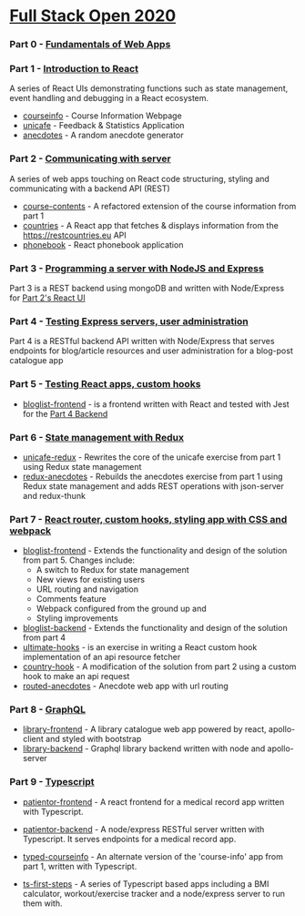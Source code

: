 # [Full Stack Open 2020](https://fullstackopen.com/en/)

### Part 0 - [Fundamentals of Web Apps](https://fullstackopen.com/en/part1/introduction_to_react)

### Part 1 - [Introduction to React](https://fullstackopen.com/en/part1)

A series of React UIs demonstrating functions such as state management, event handling and debugging in a React ecosystem.
- [courseinfo](https://github.com/soundwanders/fullstack-mooc/tree/main/part1/courseinfo) - Course Information Webpage
- [unicafe](https://github.com/soundwanders/fullstack-mooc/tree/main/part1/unicafe) - Feedback & Statistics Application
- [anecdotes](https://github.com/soundwanders/fullstack-mooc/tree/main/part1/anecdotes) - A random anecdote generator

### Part 2 - [Communicating with server](https://fullstackopen.com/en/part2)

A series of web apps touching on React code structuring, styling and communicating with a backend API (REST)

- [course-contents](https://github.com/soundwanders/fullstack-mooc/tree/main/part2/course-contents) - A refactored extension of the course information from part 1
- [countries](https://github.com/soundwanders/fullstack-mooc/tree/main/part2/countries) - A React app that fetches & displays information from the https://restcountries.eu API
- [phonebook](https://github.com/soundwanders/fullstack-mooc/tree/main/part2/phonebook) - React phonebook application

### Part 3 - [Programming a server with NodeJS and Express](https://fullstackopen.com/en/part3)

Part 3 is a REST backend using mongoDB and written with Node/Express for [Part 2's React UI](https://github.com/soundwanders/fullstack-mooc/tree/main/part2)

### Part 4 - [Testing Express servers, user administration](https://fullstackopen.com/en/part4)

Part 4 is a RESTful backend API written with Node/Express that serves endpoints for blog/article resources and user administration for a blog-post catalogue app

### Part 5 - [Testing React apps, custom hooks](https://fullstackopen.com/en/part5)

- [bloglist-frontend](https://github.com/soundwanders/fullstack-mooc/tree/main/part5/bloglist-frontend) - is a frontend written with React and tested with Jest for the [Part 4 Backend](https://github.com/soundwanders/fullstack-mooc/tree/main/part4/bloglist-backend)

### Part 6 - [State management with Redux](https://fullstackopen.com/en/part6)

- [unicafe-redux](https://github.com/soundwanders/fullstack-mooc/tree/main/part6/unicafe-redux) - Rewrites the core of the unicafe exercise from part 1 using Redux state management
- [redux-anecdotes](https://github.com/soundwanders/fullstack-mooc/tree/main/part6/redux-anecdotes) - Rebuilds the anecdotes exercise from part 1 using Redux state management and adds REST operations with json-server and redux-thunk

### Part 7 - [React router, custom hooks, styling app with CSS and webpack](https://fullstackopen.com/en/part7)

- [bloglist-frontend](https://github.com/soundwanders/fullstack-mooc/tree/main/part7/bloglist-frontend) - Extends the functionality and design of the solution from part 5.
  Changes include:
  - A switch to Redux for state management
  - New views for existing users
  - URL routing and navigation
  - Comments feature
  - Webpack configured from the ground up and
  - Styling improvements
- [bloglist-backend](https://github.com/soundwanders/fullstack-mooc/tree/main//part7/bloglist-backend) - Extends the functionality and design of the solution from part 4
- [ultimate-hooks](https://github.com/soundwanders/fullstack-mooc/tree/main/part7/ultimate-hooks) - is an exercise in writing a React custom hook implementation of an api resource fetcher
- [country-hook](https://github.com/soundwanders/fullstack-mooc/tree/main/part7/country-hook) - A modification of the solution from part 2 using a custom hook to make an api request
- [routed-anecdotes](https://github.com/soundwanders/fullstack-mooc/tree/main/part7/routed-anecdotes) - Anecdote web app with url routing

### Part 8 - [GraphQL](https://fullstackopen.com/en/part8)

- [library-frontend](https://github.com/soundwanders/fullstack-mooc/tree/main/part8/library-frontend) - A library catalogue web app powered by react, apollo-client and styled with bootstrap
- [library-backend](https://github.com/soundwanders/fullstack-mooc/tree/main/part8/library-backend) - Graphql library backend written with node and apollo-server

### Part 9 - [Typescript](https://fullstackopen.com/en/part9)

- [patientor-frontend](https://github.com/soundwanders/fullstack-mooc/tree/main/part9/patientor-frontend) - A react frontend for a medical record app written with Typescript.

- [patientor-backend](https://github.com/soundwanders/fullstack-mooc/tree/main/part9/patientor-backend) - A node/express RESTful server written with Typescript. It serves endpoints for a medical record app.

- [typed-courseinfo](https://github.com/soundwanders/fullstack-mooc/tree/main/part9/typed-courseinfo) - An alternate version of the 'course-info' app from part 1, written with Typescript.

- [ts-first-steps](https://github.com/soundwanders/fullstack-mooc/tree/main/part9/ts-first-steps) - A series of Typescript based apps including a BMI calculator, workout/exercise tracker and a node/express server to run them with.
